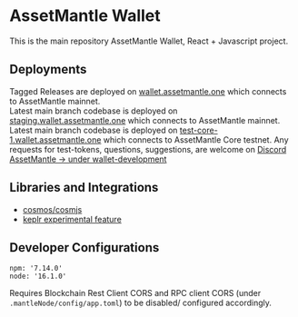 # AssetMantle Wallet
This is the main repository AssetMantle Wallet, React + Javascript project.

## Deployments
Tagged Releases are deployed on [wallet.assetmantle.one](https://wallet.assetmantle.one) which connects to AssetMantle mainnet.   
Latest main branch codebase is deployed on [staging.wallet.assetmantle.one](https://staging.wallet.assetmantle.one) which connects to AssetMantle mainnet.   
Latest main branch codebase is deployed on [test-core-1.wallet.assetmantle.one](https://test-core-1.wallet.assetmantle.one) which connects to AssetMantle Core testnet.
Any requests for test-tokens, questions, suggestions, are welcome on [Discord AssetMantle -> under wallet-development](https://discord.gg/assetmantle)

## Libraries and Integrations   
- [cosmos/cosmjs](https://github.com/cosmos/cosmjs)
- [keplr experimental feature](https://github.com/chainapsis/keplr-example)
## Developer Configurations
```
npm: '7.14.0'
node: '16.1.0'
```

Requires Blockchain Rest Client CORS and RPC client CORS (under `.mantleNode/config/app.toml`) to be disabled/ configured accordingly.
